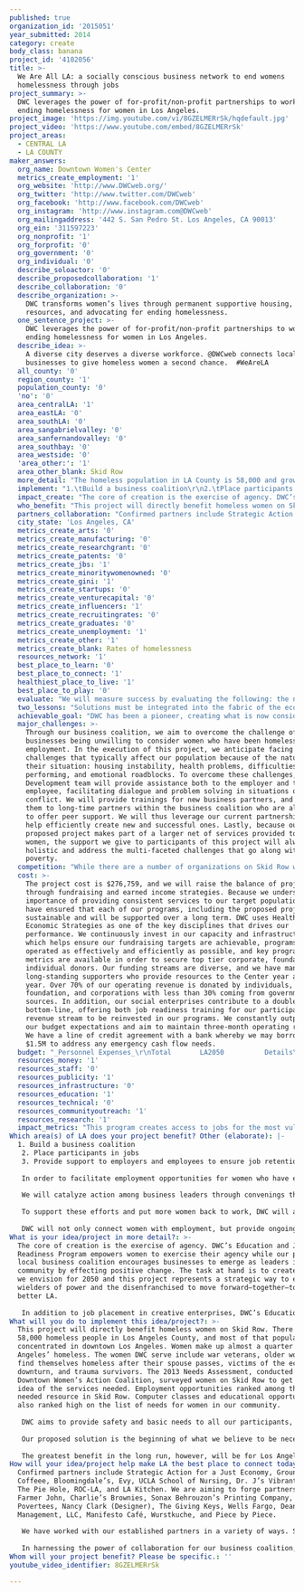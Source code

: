 ```yaml
---
published: true
organization_id: '2015051'
year_submitted: 2014
category: create
body_class: banana
project_id: '4102056'
title: >-
  We Are All LA: a socially conscious business network to end womens
  homelessness through jobs
project_summary: >-
  DWC leverages the power of for-profit/non-profit partnerships to work toward
  ending homelessness for women in Los Angeles. 
project_image: 'https://img.youtube.com/vi/8GZELMERrSk/hqdefault.jpg'
project_video: 'https://www.youtube.com/embed/8GZELMERrSk'
project_areas:
  - CENTRAL LA
  - LA COUNTY
maker_answers:
  org_name: Downtown Women's Center
  metrics_create_employment: '1'
  org_website: 'http://www.DWCweb.org/'
  org_twitter: 'http://www.twitter.com/DWCweb'
  org_facebook: 'http://www.facebook.com/DWCweb'
  org_instagram: 'http://www.instagram.com@DWCweb'
  org_mailingaddress: '442 S. San Pedro St. Los Angeles, CA 90013'
  org_ein: '311597223'
  org_nonprofit: '1'
  org_forprofit: '0'
  org_government: '0'
  org_individual: '0'
  describe_soloactor: '0'
  describe_proposedcollaboration: '1'
  describe_collaboration: '0'
  describe_organization: >-
    DWC transforms women’s lives through permanent supportive housing, helpful
    resources, and advocating for ending homelessness.
  one_sentence_project: >-
    DWC leverages the power of for-profit/non-profit partnerships to work toward
    ending homelessness for women in Los Angeles. 
  describe_idea: >-
    A diverse city deserves a diverse workforce. @DWCweb connects local
    businesses to give homeless women a second chance.  #WeAreLA
  all_county: '0'
  region_county: '1'
  population_county: '0'
  'no': '0'
  area_centralLA: '1'
  area_eastLA: '0'
  area_southLA: '0'
  area_sangabrielvalley: '0'
  area_sanfernandovalley: '0'
  area_southbay: '0'
  area_westside: '0'
  'area_other:': '1'
  area_other_blank: Skid Row
  more_detail: "The homeless population in LA County is 58,000 and growing. Concentrated in large part on Skid Row, nearly 1/4 are women. \r\n\r\nMany of these cases of homelessness can be solved with employment. Through our Education and Job Readiness Program, 25 of our participants have re-entered the labor force just in the first half of 2014. We have achieved this thanks to strategic partnerships with businesses in downtown LA. \r\n\r\nBecause we know that the creative power of the non-profit/for-profit partnership is great, our proposed strategy is to create a coalition of socially conscious local businesses that will lend its strength to one of the city's vulnerable populations."
  implement: "1.\tBuild a business coalition\r\n2.\tPlace participants in jobs\r\n3.\tProvide support to employers and employees to ensure job retention\r\n\r\nIn order to facilitate employment opportunities for women who have experienced homelessness, we will launch a DWC-led business coalition. We will leverage our established partnerships and cultivate new relationships with local businesses who understand that a strong economy is necessarily inclusive. Together, we will proactively shape the economy our community wants to see in Los Angeles in 2050. DWC’s business coalition will serve as advocates to end homelessness in the Downtown Los Angeles community, train and/or employ homeless women, and leverage their networks to grow the coalition.\r\n\r\nWe will catalyze action among business leaders through convenings that will facilitate dialogue and brainstorm business-smart solutions to employ program participants. The collective of social-conscientious and business-savvy leaders will help us ensure that we train our participants in the skills most in demand, and that we approach job placement in the most effective way. Our partners will provide job opportunities for our women, provide participants with specialized training in specific industries, and help us expand our network. We will hold a quarterly convening for prospective local business partners to meet with our long-time partners and learn of the strategies and benefits of employing DWC participants. \r\n\r\nTo support these efforts and put more women back to work, DWC will also grow our extensive Education and Job Readiness programming. Homeless and extremely low-income women will participate in enrichment classes that ignite their creative and enterprising spirit such as product design, candle-making, and the art of baking. We will also offer job counseling, and workshops that promote technological proficiency and teach essential skills like resume building and critical thinking. \r\n\r\nDWC will not only connect women with employment, but provide ongoing support to participants and employers to ensure job retention. Participants will be hired and/or trained in our café and boutique and also by diverse partners like Bloomingdales, the Music Center, and local small businesses like the Pie Hole and Groundwork Coffee. Additionally, places like LAX and Bloomingdale’s will carry products created by our participants, MADE by DWC. Over the next 12 months, we will aim to place 60 women in jobs or internships."
  impact_create: "The core of creation is the exercise of agency. DWC’s Education and Job Readiness Program empowers women to exercise their agency while our proposed local business coalition encourages businesses to emerge as leaders in the community by effecting positive change. The task at hand is to create the city we envision for 2050 and this project represents a strategic way to engage the wielders of power and the disenfranchised to move forward—together—to make a better LA. \r\n\r\nIn addition to job placement in creative enterprises, DWC’s Education and Job Readiness Program offers a variety of opportunities for participants to express their creativity as they ready themselves for the workforce, engaging in artistic activities such as the repurposing of old books into journals, creating charming tea-cup candles, manufacturing scented soaps, and other hand-made products that are then sold as the MADE by DWC product line. We have also recently launched a new creative initiative for our participants in which women create designs featured on products like tote bags and prints with the guidance of professional artists. As part of our social enterprise, these products would be manufactured locally and distributed nationally to help sustain the very enrichment programs that yielded the designs. By 2050, our social enterprise alone may be employing dozens of DWC participants in the designing, manufacturing, and distribution of our MADE by DWC product line, and our business coalition will have powered the employment of the women who currently avail themselves of our services.\r\n"
  who_benefit: "This project will directly benefit homeless women on Skid Row. There are 58,000 homeless people in Los Angeles County, and most of that population is concentrated in downtown Los Angeles. Women make up almost a quarter Los Angeles’ homeless. The women DWC serve include war veterans, older women who find themselves homeless after their spouse passes, victims of the economic downturn, and trauma survivors. The 2013 Needs Assessment, conducted by the Downtown Women’s Action Coalition, surveyed women on Skid Row to get a better idea of the services needed. Employment opportunities ranked among the highest needed resource in Skid Row. Computer classes and educational opportunities also ranked high on the list of needs for women in our community.\r\n\r\nDWC aims to provide safety and basic needs to all our participants, and once those urgencies are met, we also want our participants to strive to thrive. Our proposed program provides targeted services that meet the specific educational and vocational needs women have voiced. We believe in them and believe that more empowered women means a stronger society, and more self-sufficient women leads to a stronger economy. \r\n\r\nOur proposed solution is the beginning of what we believe to be necessary long-term, systemic change, involving the community as a whole and not just service agencies. Businesses who partner with us will benefit as they take positive action toward a better future while gaining networking opportunities and receiving one-on-one support from DWC and other experienced business partners to help them manage employees from this unique population. \r\n\r\nThe greatest benefit in the long run, however, will be for Los Angeles as a whole, as the city cannot hope to prosper with 58,000 of its people languishing in extreme poverty. We are all LA.\r\n"
  partners_collaboration: "Confirmed partners include Strategic Action for a Just Economy, Groundwork Coffeee, Bloomingdale’s, Evy, UCLA School of Nursing, Dr. J’s Vibrant Café, The Pie Hole, ROC-LA, and LA Kitchen. We are aiming to forge partnerships with Farmer John, Charlie’s Brownies, Sonax Behrouzon’s Printing Company, Povertees, Nancy Clark (Designer), The Giving Keys, Wells Fargo, Dean Management, LLC, Manifesto Café, Wurstkuche, and Piece by Piece.\r\n\r\nWe have worked with our established partners in a variety of ways. Some partners offer specialized training in their industry, others offer paid positions or give special consideration to our participants in their staffing searches. We are looking to expand these past partnerships as well as create new partnerships to help us improve our job readiness programming, amplifying our impact in terms of job placement, and offering the added benefit of networking and creative brainstorming among our partners as they seek to grow themselves. \r\n\r\nIn harnessing the power of collaboration for our business coalition, three factors will be critical to our success. The contribution of expertise and network of our current partners is of utmost importance to the success of our initiative, as is effective and engaging training and workshops that help women stay on track in their personal stability and in their path toward self-sufficiency. Lastly, because a growth initiative like this one often takes a backseat to programming upkeep, funding for this innovation is crucial.\r\n"
  city_state: 'Los Angeles, CA'
  metrics_create_arts: '0'
  metrics_create_manufacturing: '0'
  metrics_create_researchgrant: '0'
  metrics_create_patents: '0'
  metrics_create_jbs: '1'
  metrics_create_minoritywomenowned: '0'
  metrics_create_gini: '1'
  metrics_create_startups: '0'
  metrics_create_venturecapital: '0'
  metrics_create_influencers: '1'
  metrics_create_recruitingrates: '0'
  metrics_create_graduates: '0'
  metrics_create_unemployment: '1'
  metrics_create_other: '1'
  metrics_create_blank: Rates of homelessness
  resources_network: '1'
  best_place_to_learn: '0'
  best_place_to_connect: '1'
  healthiest_place_to_live: '1'
  best_place_to_play: '0'
  evaluate: "We will measure success by evaluating the following: the number of participating businesses, number of positions made available for women, and number of women who become employed. During the grant period, we will aim to place 60 women in jobs or internships and connect with 20 new business partners. 75% of women placed in full or part-time employment will stay employed for six months or longer; 50% of those women will stay employed for at least a year. 90% of women placed in training will complete their programs. \r\n\r\nDWC program staff have systems in place to meticulously track all our participant numbers and meet regularly to discuss benchmarks, challenges, and successes. In addition, we also measure the success of a program based on the progress of a participant. That progress is tracked through one-on-one case management sessions, in which certain key areas are evaluated. Our Impact Metrics evaluate participants’ progress in basic needs fulfillment, utilization of medical services, income management, presence of social network, sense of self-worth/ purpose, and management of mental health and/or substance abuse. Measurements of these areas are based on observational data gathered at the start of receiving services and every six months subsequently.\r\n"
  two_lessons: "Solutions must be integrated into the fabric of the economy—not just stand outside aiding those who have been expelled from it. DWC has been advocating for homeless women since 1978. We know that permanent supportive housing and wraparound services are effective long-term solutions. We also know that it is monumentally important to foster a sense of dignity and respect among our participants and that systemic change is required for a permanent end to homelessness.\r\n\r\nAs mentioned above, we have a number of current businesses who partner with DWC to employ women who have experienced homelessness. We have found this experience to be mutually beneficial, as the women enter the workforce with the support of DWC and their employer, while the employer has an opportunity to continue to grow their business while working toward reducing the impact of homelessness and extreme poverty in their community. \r\n\r\nIn addition, one of DWC’s volunteer-led enrichment programs, Whole Women Saturdays, has been a tremendously successful endeavor that allows participants to go out into the community to meet business leaders. We have found that this aids not just in increasing a sense of community, but also in better understanding where resources in the neighborhood are, and in igniting the spark of enterprise through conversations about the successes of local businesses. The enthusiasm our participants have shown for this program has encouraged us to seek more opportunities to connect participants to businesses and has hinted at how business leaders might help empower our participants to move forward on their paths toward self-sufficiency.\r\n\r\nFurthermore, we have learned that businesses are very interested in supporting us because we see their active participation through volunteerism in a wide range of capacities: from tutors to cooks, individuals and groups from prominent businesses in Los Angeles volunteer at DWC every day to make its day to day workings run smoothly. Just in 2013, 4,300 people volunteered over 30,000 hours, which is equal to almost 15 full-time employees and over half a million dollars! And our volunteer groups constantly express the desire to do more. If we have the ability to harness the power of volunteerism to this degree, we are confident that we will be successful in channeling that energy towards a local business coalition that can have such a meaningful impact on the lives of our participants and effect truly systemic change in our community."
  achievable_goal: "DWC has been a pioneer, creating what is now considered the best-practice model for serving homeless women. Our recent successes includes expanding our permanent supportive housing from 47 to 119 units in 2010, and in 2013, obtaining the California’s “Nonprofit of the Year” title, conferred by Governor Brown for our ability to leverage volunteers in service of our organization. \r\n\r\nIn addition to our 36 years of experience, we have been successful in implementing our Education and Job Readiness Program, reaching over 1,000 women in 2013 through offering 90 computer classes, 83 job readiness classes, and 344 job counseling sessions. We have also already secured the support of 10 business organizations, among which are Bloomingdale’s and Strategic Action for a Just Economy. We are confident that in the 12-month grant period, we will be able to exponentially increase the number of business partners and their buy-in, thereby resulting in more jobs helping formerly homeless women move toward personal stability.\r\n"
  major_challenges: >-
    Through our business coalition, we aim to overcome the challenge of
    businesses being unwilling to consider women who have been homeless for
    employment. In the execution of this project, we anticipate facing
    challenges that typically affect our population because of the nature of
    their situation: housing instability, health problems, difficulties with
    performing, and emotional roadblocks. To overcome these challenges, our Job
    Development team will provide assistance both to the employer and the
    employee, facilitating dialogue and problem solving in situations of
    conflict. We will provide trainings for new business partners, and connect
    them to long-time partners within the business coalition who are also able
    to offer peer support. We will thus leverage our current partnerships to
    help efficiently create new and successful ones. Lastly, because our
    proposed project makes part of a larger net of services provided to homeless
    women, the support we give to participants of this project will always be
    holistic and address the multi-faceted challenges that go along with extreme
    poverty.
  competition: "While there are a number of organizations on Skid Row who offer job placement, only DWC targets women exclusively and provides the widest range of necessary services that enable women to successfully pursue and keep employment. Most of the employment agencies serving the homeless or formerly homeless focus on employment that requires manual labor, which is not often the best option for women. In fact, around the world, economic development initiatives for women in extreme poverty have demonstrated greater impact when focused on the creative arts as a pathway to employment, much like DWC has done.\r\n\r\nOur project is also not just aiming to place women, but to address the root of the problem and challenge the assumptions employers may have about hiring long-time unemployed or homeless women. Through our specialized training with businesses and the holistic support of our participants, our project will ensure that the women we place stay employed and that the businesses with whom we partner will be able to grow as a result of their strong peer partnerships within the coalition and their vital new workforce.\r\n\r\nAt an organizational level, DWC is a leader in the field of women-specific social services. We have been addressing homelessness in Los Angeles since 1978, remaining the only agency on Skid Row to provide a safe haven for women. Today, in addition to 119 units of permanent supportive housing, which is a proven cost-effective solution to homelessness, we provide a wide range of services—like our Education and Job Readiness Program—that address women’s needs holistically and decrease recidivism into homelessness. \r\n\r\nWe understand that each of our participants has unique needs and circumstances which must be addressed through a comprehensive spectrum of services. Through our work, we recognize interconnectedness of those issues and use a holistic approach to meet their needs. This strategy, along with the strong community organizing efforts that foster multi-sector partnerships, has helped us move from an understanding of the best practices in homeless service provision to a shared community commitment to implement them. It is because of our deep understanding of the effectiveness of a holistic approach and the importance of partnerships that we whole-heartedly believe in our proposed project.\r\n"
  cost: >-
    The project cost is $276,759, and we will raise the balance of project costs
    through fundraising and earned income strategies. Because we understand the
    importance of providing consistent services to our target population, we
    have ensured that each of our programs, including the proposed project, are
    sustainable and will be supported over a long term. DWC uses Healthy
    Economic Strategies as one of the key disciplines that drives our
    performance. We continuously invest in our capacity and infrastructure,
    which helps ensure our fundraising targets are achievable, programs are
    operated as effectively and efficiently as possible, and key program outcome
    metrics are available in order to secure top tier corporate, foundation, and
    individual donors. Our funding streams are diverse, and we have many
    long-standing supporters who provide resources to the Center year after
    year. Over 70% of our operating revenue is donated by individuals,
    foundation, and corporations with less than 30% coming from governmental
    sources. In addition, our social enterprises contribute to a double
    bottom-line, offering both job readiness training for our participants and a
    revenue stream to be reinvested in our programs. We constantly outperform
    our budget expectations and aim to maintain three-month operating reserve.
    We have a line of credit agreement with a bank whereby we may borrow up to
    $1.5M to address any emergency cash flow needs.
  budget: "_Personnel Expenses_\r\nTotal       LA2050          Details\t\r\n$8,200\t _______\t Chief Executive Officer \r\n$11,424\t _______\t Chief Operating Officer \r\n$9,300\t _______\t Chief Program Officer \r\n$17,278\t _______\t Dir. of Vocational Edu. & Social Enterprise \r\n$41,500\t $41,500\t         Workforce Development Manager \r\n$17,500\t $17,500\t         Vocational Edu. & Enrichment Coordinator\r\n$31,680\t $31,680\t         Job Developer \r\n$16,300\t _______        Day Center Case Manager, Jobs Specialist\r\n$7,000\t _______\t SET Program Coordinator \r\n$5,808\t _______\t SET to Work Trainer/Sales Associate \r\n$5,809\t _______\t SET to Work Trainer/Inventory Associate\r\n$14,800\t _______\t Administrative/Facilities Personnel Expenses\r\n$48,516\t _______\t Benefits & Personnel-Related Expenses (26%)\r\n__________________\r\n$235,115   $90,680\t\r\n\r\n_Operating Expenses_\r\nTotal      LA2050       Details\r\n$5,254\t_$5,130\t     Program Materials/Expenses\r\n$1,490\t_$1,490\t     Participant Transportation\r\n$2,700\t_$2,700\t     Program Consultants\r\n$1,100\t_______\t     Office/Meeting Supplies\r\n$200\t_______\t     Postage \r\n$2,000\t_______\t     Printing/Photocopying\r\n$900\t_______\t     Staff Mileage & Parking\r\n$28,000\t_______\t     Facilities, Insurance & Maintenance\r\n__________________\r\n$41,644   $9,320\t Operating Total\r\n\r\nTOTAL EXPENSES\r\nTotal             LA2050      \t\t\r\n$276,759     $100,000\t\r\n"
  resources_money: '1'
  resources_staff: '0'
  resources_publicity: '1'
  resources_infrastructure: '0'
  resources_education: '1'
  resources_technical: '0'
  resources_communityoutreach: '1'
  resources_research: '1'
  impact_metrics: "This program creates access to jobs for the most vulnerable population in Los Angeles, shrinks they Gini coefficient by targeting the most extreme poverty, and empowers local businesses to shape the culture and economic growth in downtown Los Angeles.\r\n \r\nWe do not limit our project to the impact metrics stated, however. This project will build community among downtown Los Angeles businesses and bridge the gap between them and growing homeless population on Skid Row, very positive first steps in achieving a more equitable Los Angeles and a more socially conscious city economy. Furthermore, the impact on the individuals participating is immense as this programming not just helps place women in employment, but lays the necessary groundwork for any future endeavor: self-efficacy and self-worth. Connecting with the larger community and learning new skills changes the world for a participant.\r\n\r\nOur project also fulfills many of the metrics in the “Live” category because for our target population, the needs for housing, healthy food, and mental and physical healthcare need to be met before any higher-level needs can be pursued. This year, DWC will provide more than 100,000 meals, 119 units of permanent supportive housing, and a wide range of supportive services to more than 4,000 homeless and extremely low-income women on downtown Los Angeles’ Skid Row.\r\n\r\nDWC also meets metrics in the “Connect” category. In 2013, nearly 4,300 individuals volunteered over 30,000 hours, an amount equal to almost 15 full-time employees and over half a million dollars. Groups from dozens of corporations come to volunteer as teams for service days, meal preparation, and enrichment workshops. Our proposed business coalition, like our greatly successful volunteer program, will not only be creating a network of local businesses but also a bridge between two disparate communities: homeless women and business leaders.\r\n"
Which area(s) of LA does your project benefit? Other (elaborate): |-
  1. Build a business coalition
   2. Place participants in jobs
   3. Provide support to employers and employees to ensure job retention
   
   In order to facilitate employment opportunities for women who have experienced homelessness, we will launch a DWC-led business coalition. We will leverage our established partnerships and cultivate new relationships with local businesses who understand that a strong economy is necessarily inclusive. Together, we will proactively shape the economy our community wants to see in Los Angeles in 2050. DWC’s business coalition will serve as advocates to end homelessness in the Downtown Los Angeles community, train and/or employ homeless women, and leverage their networks to grow the coalition.
   
   We will catalyze action among business leaders through convenings that will facilitate dialogue and brainstorm business-smart solutions to employ program participants. The collective of social-conscientious and business-savvy leaders will help us ensure that we train our participants in the skills most in demand, and that we approach job placement in the most effective way. Our partners will provide job opportunities for our women, provide participants with specialized training in specific industries, and help us expand our network. We will hold a quarterly convening for prospective local business partners to meet with our long-time partners and learn of the strategies and benefits of employing DWC participants. 
   
   To support these efforts and put more women back to work, DWC will also grow our extensive Education and Job Readiness programming. Homeless and extremely low-income women will participate in enrichment classes that ignite their creative and enterprising spirit such as product design, candle-making, and the art of baking. We will also offer job counseling, and workshops that promote technological proficiency and teach essential skills like resume building and critical thinking. 
   
   DWC will not only connect women with employment, but provide ongoing support to participants and employers to ensure job retention. Participants will be hired and/or trained in our café and boutique and also by diverse partners like Bloomingdales, the Music Center, and local small businesses like the Pie Hole and Groundwork Coffee. Additionally, places like LAX and Bloomingdale’s will carry products created by our participants, MADE by DWC. Over the next 12 months, we will aim to place 60 women in jobs or internships.
What is your idea/project in more detail?: >-
  The core of creation is the exercise of agency. DWC’s Education and Job
  Readiness Program empowers women to exercise their agency while our proposed
  local business coalition encourages businesses to emerge as leaders in the
  community by effecting positive change. The task at hand is to create the city
  we envision for 2050 and this project represents a strategic way to engage the
  wielders of power and the disenfranchised to move forward—together—to make a
  better LA. 
   
   In addition to job placement in creative enterprises, DWC’s Education and Job Readiness Program offers a variety of opportunities for participants to express their creativity as they ready themselves for the workforce, engaging in artistic activities such as the repurposing of old books into journals, creating charming tea-cup candles, manufacturing scented soaps, and other hand-made products that are then sold as the MADE by DWC product line. We have also recently launched a new creative initiative for our participants in which women create designs featured on products like tote bags and prints with the guidance of professional artists. As part of our social enterprise, these products would be manufactured locally and distributed nationally to help sustain the very enrichment programs that yielded the designs. By 2050, our social enterprise alone may be employing dozens of DWC participants in the designing, manufacturing, and distribution of our MADE by DWC product line, and our business coalition will have powered the employment of the women who currently avail themselves of our services.
What will you do to implement this idea/project?: >-
  This project will directly benefit homeless women on Skid Row. There are
  58,000 homeless people in Los Angeles County, and most of that population is
  concentrated in downtown Los Angeles. Women make up almost a quarter Los
  Angeles’ homeless. The women DWC serve include war veterans, older women who
  find themselves homeless after their spouse passes, victims of the economic
  downturn, and trauma survivors. The 2013 Needs Assessment, conducted by the
  Downtown Women’s Action Coalition, surveyed women on Skid Row to get a better
  idea of the services needed. Employment opportunities ranked among the highest
  needed resource in Skid Row. Computer classes and educational opportunities
  also ranked high on the list of needs for women in our community.
   
   DWC aims to provide safety and basic needs to all our participants, and once those urgencies are met, we also want our participants to strive to thrive. Our proposed program provides targeted services that meet the specific educational and vocational needs women have voiced. We believe in them and believe that more empowered women means a stronger society, and more self-sufficient women leads to a stronger economy. 
   
   Our proposed solution is the beginning of what we believe to be necessary long-term, systemic change, involving the community as a whole and not just service agencies. Businesses who partner with us will benefit as they take positive action toward a better future while gaining networking opportunities and receiving one-on-one support from DWC and other experienced business partners to help them manage employees from this unique population. 
   
   The greatest benefit in the long run, however, will be for Los Angeles as a whole, as the city cannot hope to prosper with 58,000 of its people languishing in extreme poverty. We are all LA.
How will your idea/project help make LA the best place to connect today? In LA2050?: >-
  Confirmed partners include Strategic Action for a Just Economy, Groundwork
  Coffeee, Bloomingdale’s, Evy, UCLA School of Nursing, Dr. J’s Vibrant Café,
  The Pie Hole, ROC-LA, and LA Kitchen. We are aiming to forge partnerships with
  Farmer John, Charlie’s Brownies, Sonax Behrouzon’s Printing Company,
  Povertees, Nancy Clark (Designer), The Giving Keys, Wells Fargo, Dean
  Management, LLC, Manifesto Café, Wurstkuche, and Piece by Piece.
   
   We have worked with our established partners in a variety of ways. Some partners offer specialized training in their industry, others offer paid positions or give special consideration to our participants in their staffing searches. We are looking to expand these past partnerships as well as create new partnerships to help us improve our job readiness programming, amplifying our impact in terms of job placement, and offering the added benefit of networking and creative brainstorming among our partners as they seek to grow themselves. 
   
   In harnessing the power of collaboration for our business coalition, three factors will be critical to our success. The contribution of expertise and network of our current partners is of utmost importance to the success of our initiative, as is effective and engaging training and workshops that help women stay on track in their personal stability and in their path toward self-sufficiency. Lastly, because a growth initiative like this one often takes a backseat to programming upkeep, funding for this innovation is crucial.
Whom will your project benefit? Please be specific.: ''
youtube_video_identifier: 8GZELMERrSk

---
```

